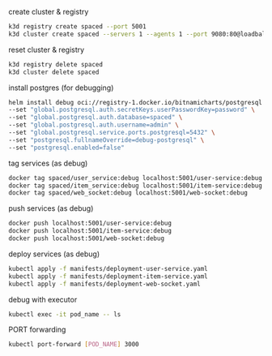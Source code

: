 create cluster & registry

```sh
k3d registry create spaced --port 5001
k3d cluster create spaced --servers 1 --agents 1 --port 9080:80@loadbalancer --registry-use spaced:5001
```

reset cluster & registry

```sh
k3d registry delete spaced
k3d cluster delete spaced
```

install postgres (for debugging)

```sh
helm install debug oci://registry-1.docker.io/bitnamicharts/postgresql \
--set "global.postgresql.auth.secretKeys.userPasswordKey=password" \
--set "global.postgresql.auth.database=spaced" \
--set "global.postgresql.auth.username=admin" \
--set "global.postgresql.service.ports.postgresql=5432" \
--set "postgresql.fullnameOverride=debug-postgresql" \
--set "postgresql.enabled=false"
```

tag services (as debug)

```sh
docker tag spaced/user_service:debug localhost:5001/user-service:debug
docker tag spaced/item_service:debug localhost:5001/item-service:debug
docker tag spaced/web_socket:debug localhost:5001/web-socket:debug
```

push services (as debug)

```sh
docker push localhost:5001/user-service:debug
docker push localhost:5001/item-service:debug
docker push localhost:5001/web-socket:debug
```

deploy services (as debug)

```sh
kubectl apply -f manifests/deployment-user-service.yaml
kubectl apply -f manifests/deployment-item-service.yaml
kubectl apply -f manifests/deployment-web-socket.yaml
```

debug with executor

```sh
kubectl exec -it pod_name -- ls
```

PORT forwarding

```sh
kubectl port-forward [POD_NAME] 3000
```
